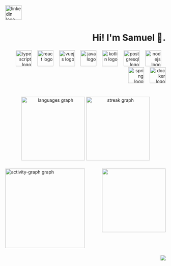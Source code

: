 <div align="left">
  <a href="https://www.linkedin.com/in/samuelsoaressilva/" target="_blank">
    <img src="https://raw.githubusercontent.com/maurodesouza/profile-readme-generator/master/src/assets/icons/social/linkedin/default.svg" width="51" height="46" alt="linkedin logo"  />
  </a>
</div>

###

<h1 align="right">Hi! I'm Samuel 🦆.</h1>

###

<div align="right">
  <img src="https://cdn.jsdelivr.net/gh/devicons/devicon/icons/typescript/typescript-original.svg" height="50" alt="typescript logo"  />
  <img width="10" />
  <img src="https://cdn.jsdelivr.net/gh/devicons/devicon/icons/react/react-original.svg" height="50" alt="react logo"  />
  <img width="10" />
  <img src="https://cdn.jsdelivr.net/gh/devicons/devicon/icons/vuejs/vuejs-original.svg" height="50" alt="vuejs logo"  />
  <img width="10" />
  <img src="https://cdn.jsdelivr.net/gh/devicons/devicon/icons/java/java-original.svg" height="50" alt="java logo"  />
  <img width="10" />
  <img src="https://cdn.jsdelivr.net/gh/devicons/devicon/icons/kotlin/kotlin-original.svg" height="50" alt="kotlin logo"  />
  <img width="10" />
  <img src="https://cdn.jsdelivr.net/gh/devicons/devicon/icons/postgresql/postgresql-original.svg" height="50" alt="postgresql logo"  />
  <img width="10" />
  <img src="https://cdn.jsdelivr.net/gh/devicons/devicon/icons/nodejs/nodejs-original.svg" height="50" alt="nodejs logo"  />
  <img width="10" />
  <img src="https://cdn.jsdelivr.net/gh/devicons/devicon/icons/spring/spring-original.svg" height="50" alt="spring logo"  />
  <img width="10" />
  <img src="https://cdn.jsdelivr.net/gh/devicons/devicon/icons/docker/docker-original.svg" height="50" alt="docker logo"  />
</div>

###

<br clear="both">

<div align="center">
  <img src="https://github-readme-stats.vercel.app/api/top-langs?username=SamuelSoaresSilva&locale=en&hide_title=true&layout=compact&card_width=320&langs_count=6&theme=dark&hide_border=true&order=2" height="200" alt="languages graph"  />
  <img src="https://streak-stats.demolab.com?user=SamuelSoaresSilva&locale=en&mode=daily&theme=dark&hide_border=true&border_radius=20&date_format=j/n%5B/Y%5D&order=3" height="200" alt="streak graph"  />
</div>

###

<img align="right" height="200" src="https://camo.githubusercontent.com/5f74474123d060cfe00c9245826c82b865e8774c78929e9a709bea2821516939/68747470733a2f2f6d656469612e67697068792e636f6d2f6d656469612f4b70684446626f7451487a55354c426e42752f67697068792e676966"  />

###

<div align="left">
  <img src="https://github-readme-activity-graph.vercel.app/graph?username=SamuelSoaresSilva&radius=16&theme=github-dark&area=false&order=5&hide_border=true&hide_title=false&custom_title=Contribuition%20Graph" height="250" alt="activity-graph graph"  />
</div>

###

<img align="right" src="https://visitor-badge.laobi.icu/badge?page_id=SamuelSoaresSilva.SamuelSoaresSilva&left_color=mediumseagreen&right_color=darkslategrey"  />

###

